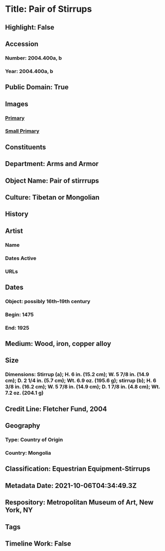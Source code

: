 # Title: Pair of Stirrups
## Highlight: False
## Accession
### Number: 2004.400a, b
### Year: 2004.400a, b
## Public Domain: True
## Images
### [Primary](https://images.metmuseum.org/CRDImages/aa/original/DP113427.jpg)
### [Small Primary](https://images.metmuseum.org/CRDImages/aa/web-large/DP113427.jpg)
## Constituents
## Department: Arms and Armor
## Object Name: Pair of stirrrups
## Culture: Tibetan or Mongolian
## History
## Artist
### Name
### Dates Active
### URLs
## Dates
### Object: possibly 16th–19th century
### Begin: 1475
### End: 1925
## Medium: Wood, iron, copper alloy
## Size
### Dimensions: Stirrup (a); H. 6 in. (15.2 cm); W. 5 7/8 in. (14.9 cm); D. 2 1/4 in. (5.7 cm); Wt. 6.9 oz. (195.6 g); stirrup (b); H. 6 3/8 in. (16.2 cm); W. 5 7/8 in. (14.9 cm); D. 1 7/8 in. (4.8 cm); Wt. 7.2 oz. (204.1 g)
## Credit Line: Fletcher Fund, 2004
## Geography
### Type: Country of Origin
### Country: Mongolia
## Classification: Equestrian Equipment-Stirrups
## Metadata Date: 2021-10-06T04:34:49.3Z
## Respository: Metropolitan Museum of Art, New York, NY
## Tags
## Timeline Work: False